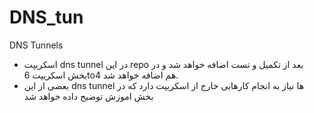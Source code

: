 # DNS_tun
DNS Tunnels

- اسکریپت dns tunnel در این repo بعد از تکمیل و تست اضافه خواهد شد و در بخش اسکریپت 6to4 هم اضافه خواهد شد.
- بعضی از این dns tunnel ها نیاز به انجام کارهایی خارج از اسکریپت دارد که در بخش اموزش توضیح داده خواهد شد
